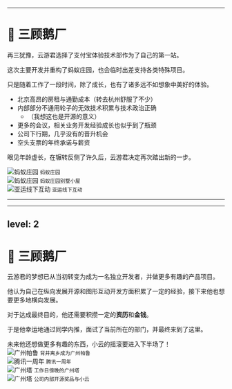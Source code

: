 <EVABanner12 title="叁顾鹅厂" author="云游君" label="第三话" date="西历2024年5月16日" />

---

# 🐧 三顾鹅厂

再三犹豫，云游君选择了支付宝体验技术部作为了自己的第一站。

这次主要开发并重构了蚂蚁庄园，也会临时出差支持各类特殊项目。

<div class="grid grid-cols-2 gap-3">

<div>

只是随着工作了一段时间，除了成长，也有了诸多远不如想象中美好的体验。

- 北京高昂的房租与通勤成本（转去杭州舒服了不少）
- 内部部分不通用轮子的无效技术积累与技术政治正确
  - （我想这也是开源的意义）
- 更多的会议，相关业务开发经验成长也似乎到了瓶颈
- 公司下行期，几乎没有的晋升机会
- 空头支票的年终承诺与薪资

眼见年龄虚长，在辗转反侧了许久后，云游君决定再次踏出新的一步。

</div>

<div class="grid grid-cols-3 gap-2">

<div class="text-center flex flex-col justify-center gap-2">
<img src="/images/work/alipay/antfarm-homepage.webp" alt="蚂蚁庄园" class="rounded-lg shadow-lg" />
<small class="text-xs text-center">蚂蚁庄园</small>
</div>

<div class="text-center flex flex-col justify-center gap-2">
<img src="/images/work/alipay/antfarm-villa.webp" autoplay alt="蚂蚁庄园" class="rounded-lg shadow-lg" />
<small class="text-xs text-center">蚂蚁庄园别墅小屋</small>
</div>

<div class="text-center flex flex-col justify-center gap-2">
<img src="/images/work/alipay/yayun.webp" alt="亚运线下互动" class="rounded-lg shadow-lg" />
<small class="text-xs text-center">亚运线下互动</small>
</div>

</div>

</div>

---

<AdvChoosePage
  title="云游君再次面临选择"
  :choices="[
    { label: '寻求大厂机会与薪资', do: () => $slidev.nav.next() },
    { label: '更自由的初创公司', do: () => $slidev.nav.goLast() },
    { label: '继续留在支付宝，听天由命', do: () => $slidev.nav.goLast() },
  ]"
/>

---
level: 2
---

# 🐧 三顾鹅厂

云游君的梦想已从当初转变为成为一名独立开发者，并做更多有趣的产品项目。

他认为自己在纵向发展开源和图形互动开发方面积累了一定的经验，接下来他也想要更多地横向发展。

对于达成最终目的，他还需要积攒一定的**资历**和**金钱**。

于是他幸运地通过同学内推，面试了当前所在的部门，并最终来到了这里。

<div>
未来他还想做更多有趣的东西，小云的摇滚要进入下半场了！
</div>

<div class="flex items-start justify-center gap-4 mt-4">

<div class="flex flex-col gap-2">
<img src="/images/meme/guangzhou-pal.webp" class="w-40 m-auto" alt="广州帕鲁" />
<small class="text-xs text-center op-60">背井离乡成为广州帕鲁</small>
</div>

<div class="flex items-center gap-2 flex-col">
<img src="/images/tencent-1-year.webp" class="w-24" alt="腾讯一周年" />
<small class="text-xs text-center op-60">腾讯一周年</small>
</div>

<div class="flex items-center gap-2 flex-col">
<img src="/images/guangzhou-tower.webp" class="w-40" alt="广州塔" />
<small class="text-xs text-center op-60">工作日傍晚的广州塔</small>
</div>

<div class="flex items-center gap-2 flex-col">
<img src="/images/standing-signs.webp" class="w-70" alt="广州塔" />
<small class="text-xs text-center op-60">公司内部开源奖品与小云</small>
</div>

</div>
